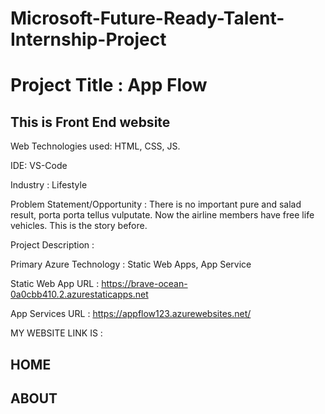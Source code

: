 # Microsoft-Future-Ready-Talent-Internship-Project

# Project Title : App Flow

## This is Front End website

Web Technologies used: HTML, CSS, JS.

IDE: VS-Code

Industry : Lifestyle

Problem Statement/Opportunity : There is no important pure and salad result, porta porta tellus vulputate. Now the airline members have free life vehicles. This is the story before.

Project Description : 

Primary Azure Technology : Static Web Apps, App Service

Static Web App URL : https://brave-ocean-0a0cbb410.2.azurestaticapps.net

App Services URL : https://appflow123.azurewebsites.net/

MY WEBSITE LINK IS : 

## HOME

## ABOUT

